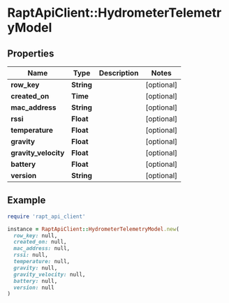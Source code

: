 # RaptApiClient::HydrometerTelemetryModel

## Properties

| Name | Type | Description | Notes |
| ---- | ---- | ----------- | ----- |
| **row_key** | **String** |  | [optional] |
| **created_on** | **Time** |  | [optional] |
| **mac_address** | **String** |  | [optional] |
| **rssi** | **Float** |  | [optional] |
| **temperature** | **Float** |  | [optional] |
| **gravity** | **Float** |  | [optional] |
| **gravity_velocity** | **Float** |  | [optional] |
| **battery** | **Float** |  | [optional] |
| **version** | **String** |  | [optional] |

## Example

```ruby
require 'rapt_api_client'

instance = RaptApiClient::HydrometerTelemetryModel.new(
  row_key: null,
  created_on: null,
  mac_address: null,
  rssi: null,
  temperature: null,
  gravity: null,
  gravity_velocity: null,
  battery: null,
  version: null
)
```

